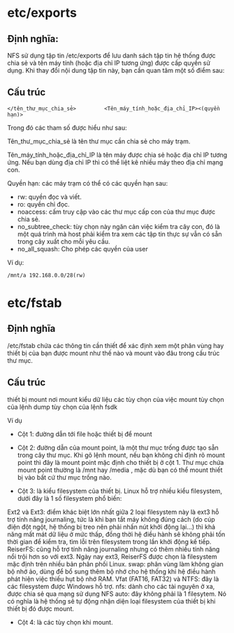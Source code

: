 # etc/exports
## Định nghĩa:
NFS sử dụng tập tin /etc/exports để lưu danh sách tập tin hệ thống được chia sẻ và tên máy tính (hoặc địa chỉ IP tương ứng) được cấp quyền sử dụng. Khi thay đổi nội dung tập tin này, bạn cần quan tâm một số điểm sau:

## Cấu trúc

`</tên_thư_mục_chia_sẻ>         <Tên_máy_tính_hoặc_địa_chỉ_IP><(quyền hạn)>`

 

Trong đó các tham số được hiểu như sau:

Tên_thư_mục_chia_sẻ là tên thư mục cần chia sẻ cho máy trạm.

Tên_máy_tính_hoặc_địa_chỉ_IP là tên máy được chia sẻ hoặc địa chỉ IP tương ứng. Nếu bạn dùng địa chỉ IP thì có thể liệt kê nhiều máy theo địa chỉ mạng con.

Quyền hạn: các máy trạm có thể có các quyền hạn sau:

- rw: quyền đọc và viết.
- ro: quyền chỉ đọc.
- noaccess: cấm truy cập vào các thư mục cấp con của thư mục được chia sẻ.
- no_subtree_check: tùy chọn này ngăn cản việc kiểm tra cây con, đó là một quá trình mà host phải kiểm tra xem các tập tin thực sự vẫn có sẵn trong cây xuất cho mỗi yêu cầu.
- no_all_squash: Cho phép các quyền của user

Ví dụ: 

`/mnt/a 192.168.0.0/28(rw)`

# etc/fstab
## Định nghĩa
/etc/fstab chứa các thông tin cần thiết để xác định xem một phân vùng hay thiết bị của bạn được mount như thế nào
và mount vào đâu trong cấu trúc thư mục.
## Cấu trúc
thiết bị mount             nơi mount            kiểu dữ liệu           các tùy chọn của việc mount          tùy chọn của lệnh dump         tùy chọn của lệnh fsdk

Ví dụ

+ Cột 1: đường dẫn tới file hoặc thiết bị để mount 

+ Cột 2: đường dẫn của mount point, là một thư mục trống được tạo sẵn trong cây thư mục. Khi gõ lệnh mount, nếu bạn không chỉ định rõ mount point thì đây là mount point mặc định cho thiết bị ở cột 1. Thư mục chứa mount point thường là /mnt hay /media , mặc dù bạn có thể mount thiết bị vào bất cứ thư mục trống nào.

+ Cột 3: là kiểu filesystem của thiết bị. Linux hỗ trợ nhiều kiểu filesystem, dưới đây là 1 số filesystem phổ biến:

Ext2 và Ext3: điểm khác biệt lớn nhất giữa 2 loại filesystem này là ext3 hỗ trợ tính năng journaling, tức là khi bạn tắt máy không đúng cách (do cúp điện đột ngột, hệ thống bị treo nên phải nhấn nút khởi động lại…) thì khả năng mất mát dữ liệu ở mức thấp, đồng thời hệ điều hành sẽ không phải tốn thời gian để kiểm tra, tìm lỗi trên filesystem trong lần khởi động kế tiếp.
ReiserFS: cũng hỗ trợ tính năng journaling nhưng có thêm nhiều tính năng nổi trội hơn so với ext3. Ngày nay ext3, ReiserFS được chọn là filesystem mặc định trên nhiều bản phân phối Linux.
swap: phân vùng làm không gian bộ nhớ ảo, dùng để bổ sung thêm bộ nhớ cho hệ thống khi hệ điều hành phát hiện việc thiếu hụt bộ nhớ RAM.
Vfat (FAT16, FAT32) và NTFS: đây là các filesystem được Windows hỗ trợ.
nfs: dành cho các tài nguyên ở xa, được chia sẻ qua mạng sử dụng NFS
auto: đây không phải là 1 filesytem. Nó có nghĩa là hệ thống sẽ tự động nhận diện loại filesystem của thiết bị khi thiết bị đó được mount.
+ Cột 4: là các tùy chọn khi mount.
